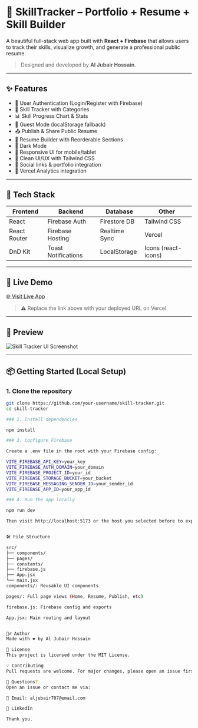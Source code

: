 # 🚀 SkillTracker – Portfolio + Resume + Skill Builder

A beautiful full-stack web app built with **React + Firebase** that allows users to track their skills, visualize growth, and generate a professional public resume.

> Designed and developed by **Al Jubair Hossain**.

---

## ✨ Features

- 🔐 User Authentication (Login/Register with Firebase)
- 🧠 Skill Tracker with Categories
- 📊 Skill Progress Chart & Stats
- 💾 Guest Mode (localStorage fallback)
- 📤 Publish & Share Public Resume
- 📝 Resume Builder with Reorderable Sections
- 🎨 Dark Mode
- 📱 Responsive UI for mobile/tablet
- 🧼 Clean UI/UX with Tailwind CSS
- 🔗 Social links & portfolio integration
- 📎 Vercel Analytics integration

---

## 🔧 Tech Stack

| Frontend | Backend | Database | Other |
|----------|---------|----------|-------|
| React    | Firebase Auth | Firestore DB | Tailwind CSS |
| React Router | Firebase Hosting | Realtime Sync | Vercel |
| DnD Kit  | Toast Notifications | LocalStorage | Icons (react-icons) |

---

## 🚀 Live Demo

[🌐 Visit Live App](https://your-vercel-deployment-url.vercel.app)

> ⚠️ Replace the link above with your deployed URL on Vercel

---

## 📸 Preview

![Skill Tracker UI Screenshot](https://pasteboard.co/OUD4cshvJp1b.png)

---

## 📦 Getting Started (Local Setup)

### 1. Clone the repository

```bash
git clone https://github.com/your-username/skill-tracker.git
cd skill-tracker

### 2. Install dependencies

npm install

### 3. Configure Firebase

Create a .env file in the root with your Firebase config:

VITE_FIREBASE_API_KEY=your_key
VITE_FIREBASE_AUTH_DOMAIN=your_domain
VITE_FIREBASE_PROJECT_ID=your_id
VITE_FIREBASE_STORAGE_BUCKET=your_bucket
VITE_FIREBASE_MESSAGING_SENDER_ID=your_sender_id
VITE_FIREBASE_APP_ID=your_app_id

### 4. Run the app locally

npm run dev

Then visit http://localhost:5173 or the host you selected before to explore!


🛠️ File Structure

src/
├── components/
├── pages/
├── constants/
├── firebase.js
├── App.jsx
└── main.jsx
components/: Reusable UI components

pages/: Full page views (Home, Resume, Publish, etc)

firebase.js: Firebase config and exports

App.jsx: Main routing and layout


🙋‍♂️ Author
Made with ❤️ by Al Jubair Hossain

📃 License
This project is licensed under the MIT License.

💡 Contributing
Pull requests are welcome. For major changes, please open an issue first to discuss what you would like to change.

💬 Questions?
Open an issue or contact me via:

📧 Email: aljubair707@email.com

💼 LinkedIn

Thank you.